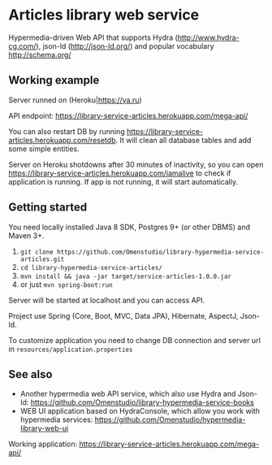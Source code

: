 # Articles library web service

Hypermedia-driven Web API that supports Hydra (http://www.hydra-cg.com/), json-ld (http://json-ld.org/) and popular vocabulary http://schema.org/


## Working example

Server runned on (Heroku|https://ya.ru)

API endpoint: https://library-service-articles.herokuapp.com/mega-api/

You can also restart DB by running https://library-service-articles.herokuapp.com/resetdb. It will clean all database tables and add some simple entities.

Server on Heroku shotdowns after 30 minutes of inactivity, so you can open https://library-service-articles.herokuapp.com/iamalive to check if application is running. If app is not running, it will start automatically.


## Getting started
You need locally installed Java 8 SDK, Postgres 9+ (or other DBMS) and Maven 3+.

1. `git clone https://github.com/Omenstudio/library-hypermedia-service-articles.git`
2. `cd library-hypermedia-service-articles/`
3. `mvn install && java -jar target/service-articles-1.0.0.jar`
4. or just `mvn spring-boot:run`

Server will be started at localhost and you can access API.

Project use Spring (Core, Boot, MVC, Data JPA), Hibernate, AspectJ, Json-ld.

To customize application you need to change DB connection and server url in `resources/application.properties`


## See also
- Another hypermedia web API service, which also use Hydra and Json-ld: https://github.com/Omenstudio/library-hypermedia-service-books
- WEB UI application based on HydraConsole, which allow you work with hypermedia services: https://github.com/Omenstudio/hypermedia-library-web-ui

Working application: https://library-service-articles.herokuapp.com/mega-api/
